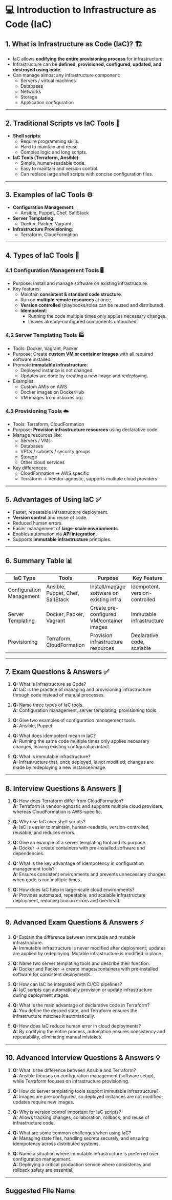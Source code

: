 # 💻 Introduction to Infrastructure as Code (IaC)

## 1. What is Infrastructure as Code (IaC)? 🏗️

- IaC allows **codifying the entire provisioning process** for infrastructure.
- Infrastructure can be **defined, provisioned, configured, updated, and destroyed using code**.
- Can manage almost any infrastructure component:
  - Servers / virtual machines
  - Databases
  - Networks
  - Storage
  - Application configuration

---

## 2. Traditional Scripts vs IaC Tools 📝

- **Shell scripts**:
  - Require programming skills.
  - Hard to maintain and reuse.
  - Complex logic and long scripts.
- **IaC Tools (Terraform, Ansible)**:
  - Simple, human-readable code.
  - Easy to maintain and version control.
  - Can replace large shell scripts with concise configuration files.

---

## 3. Examples of IaC Tools ⚙️

- **Configuration Management**:
  - Ansible, Puppet, Chef, SaltStack
- **Server Templating**:
  - Docker, Packer, Vagrant
- **Infrastructure Provisioning**:
  - Terraform, CloudFormation

---

## 4. Types of IaC Tools 🔧

### 4.1 Configuration Management Tools 🖥️

- Purpose: Install and manage software on existing infrastructure.
- Key features:
  - Maintain **consistent & standard code structure**.
  - Run on **multiple remote resources** at once.
  - **Version controlled** (playbooks/roles can be reused and distributed).
  - **Idempotent**:
    - Running the code multiple times only applies necessary changes.
    - Leaves already-configured components untouched.

### 4.2 Server Templating Tools 🏭

- Tools: Docker, Vagrant, Packer
- Purpose: Create **custom VM or container images** with all required software installed.
- Promote **immutable infrastructure**:
  - Deployed instance is not changed.
  - Updates are done by creating a new image and redeploying.
- Examples:
  - Custom AMIs on AWS
  - Docker images on DockerHub
  - VM images from osboxes.org

### 4.3 Provisioning Tools ☁️

- Tools: Terraform, CloudFormation
- Purpose: **Provision infrastructure resources** using declarative code.
- Manage resources like:
  - Servers / VMs
  - Databases
  - VPCs / subnets / security groups
  - Storage
  - Other cloud services
- Key differences:
  - CloudFormation → AWS specific
  - Terraform → Vendor-agnostic, supports multiple cloud providers

---

## 5. Advantages of Using IaC ✅

- Faster, repeatable infrastructure deployment.
- **Version control** and reuse of code.
- Reduced human errors.
- Easier management of **large-scale environments**.
- Enables automation via **API integration**.
- Supports **immutable infrastructure** principles.

---

## 6. Summary Table 📊

| IaC Type | Tools | Purpose | Key Feature |
|----------|-------|---------|-------------|
| Configuration Management | Ansible, Puppet, Chef, SaltStack | Install/manage software on existing infra | Idempotent, version-controlled |
| Server Templating | Docker, Packer, Vagrant | Create pre-configured VM/container images | Immutable infrastructure |
| Provisioning | Terraform, CloudFormation | Provision infrastructure resources | Declarative code, scalable |

---

## 7. Exam Questions & Answers ✅

1. **Q:** What is Infrastructure as Code?  
   **A:** IaC is the practice of managing and provisioning infrastructure through code instead of manual processes.

2. **Q:** Name three types of IaC tools.  
   **A:** Configuration management, server templating, provisioning tools.

3. **Q:** Give two examples of configuration management tools.  
   **A:** Ansible, Puppet.

4. **Q:** What does idempotent mean in IaC?  
   **A:** Running the same code multiple times only applies necessary changes, leaving existing configuration intact.

5. **Q:** What is immutable infrastructure?  
   **A:** Infrastructure that, once deployed, is not modified; changes are made by redeploying a new instance/image.

---

## 8. Interview Questions & Answers 💼

1. **Q:** How does Terraform differ from CloudFormation?  
   **A:** Terraform is vendor-agnostic and supports multiple cloud providers, whereas CloudFormation is AWS-specific.

2. **Q:** Why use IaC over shell scripts?  
   **A:** IaC is easier to maintain, human-readable, version-controlled, reusable, and reduces errors.

3. **Q:** Give an example of a server templating tool and its purpose.  
   **A:** Docker → create containers with pre-installed software and dependencies.

4. **Q:** What is the key advantage of idempotency in configuration management tools?  
   **A:** Ensures consistent environments and prevents unnecessary changes when code is run multiple times.

5. **Q:** How does IaC help in large-scale cloud environments?  
   **A:** Provides automated, repeatable, and scalable infrastructure deployment, reducing human errors and overhead.

---

## 9. Advanced Exam Questions & Answers ⚡

1. **Q:** Explain the difference between immutable and mutable infrastructure.  
   **A:** Immutable infrastructure is never modified after deployment; updates are applied by redeploying. Mutable infrastructure is modified in place.

2. **Q:** Name two server templating tools and describe their function.  
   **A:** Docker and Packer → create images/containers with pre-installed software for consistent deployments.

3. **Q:** How can IaC be integrated with CI/CD pipelines?  
   **A:** IaC scripts can automatically provision or update infrastructure during deployment stages.

4. **Q:** What is the main advantage of declarative code in Terraform?  
   **A:** You define the desired state, and Terraform ensures the infrastructure matches it automatically.

5. **Q:** How does IaC reduce human error in cloud deployments?  
   **A:** By codifying the entire process, automation ensures consistency and repeatability, eliminating manual mistakes.

---

## 10. Advanced Interview Questions & Answers 💡

1. **Q:** What is the difference between Ansible and Terraform?  
   **A:** Ansible focuses on configuration management (software setup), while Terraform focuses on infrastructure provisioning.

2. **Q:** How do server templating tools support immutable infrastructure?  
   **A:** Images are pre-configured, so deployed instances are not modified; updates require new images.

3. **Q:** Why is version control important for IaC scripts?  
   **A:** Allows tracking changes, collaboration, rollback, and reuse of infrastructure code.

4. **Q:** What are some common challenges when using IaC?  
   **A:** Managing state files, handling secrets securely, and ensuring idempotency across distributed systems.

5. **Q:** Name a situation where immutable infrastructure is preferred over configuration management.  
   **A:** Deploying a critical production service where consistency and rollback safety are essential.

---

## Suggested File Name
